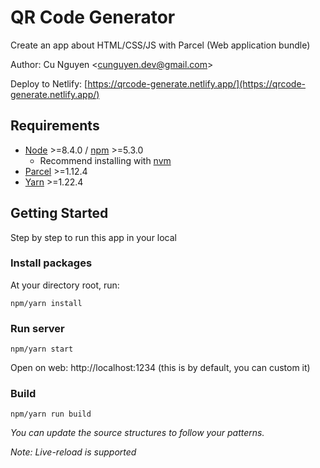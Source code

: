 # QR Code Generator

Create an app about HTML/CSS/JS with Parcel (Web application bundle)

Author: Cu Nguyen &lt;[cunguyen.dev@gmail.com](cnguyen.dev@gmail.com)&gt;

Deploy to Netlify: [https://qrcode-generate.netlify.app/](https://qrcode-generate.netlify.app/)

## Requirements

- [Node](https://nodejs.org/en/) &gt;=8.4.0 / [npm](https://www.npmjs.com/) &gt;=5.3.0
  - Recommend installing with [nvm](https://github.com/creationix/nvm)
- [Parcel](https://parceljs.org/) &gt;=1.12.4
- [Yarn](https://classic.yarnpkg.com) &gt;=1.22.4

## Getting Started

Step by step to run this app in your local

### Install packages

At your directory root, run:

```
npm/yarn install
```

### Run server

```
npm/yarn start
```

Open on web: http://localhost:1234 (this is by default, you can custom it)

### Build

```
npm/yarn run build
```

_You can update the source structures to follow your patterns._

_Note: Live-reload is supported_
